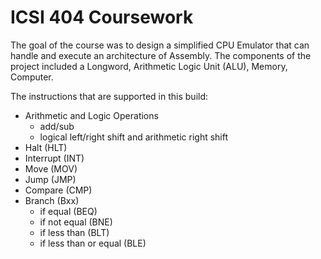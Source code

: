 # ICSI 404 Coursework
The goal of the course was to design a simplified CPU Emulator that can handle and execute an architecture of Assembly. The components of the project included a Longword, Arithmetic Logic Unit (ALU), Memory, Computer.

The instructions that are supported in this build:
- Arithmetic and Logic Operations
  - add/sub
  - logical left/right shift and arithmetic right shift
- Halt (HLT)
- Interrupt (INT)
- Move (MOV)
- Jump (JMP)
- Compare (CMP)
- Branch (Bxx)
  - if equal (BEQ)
  - if not equal (BNE)
  - if less than (BLT)
  - if less than or equal (BLE)
